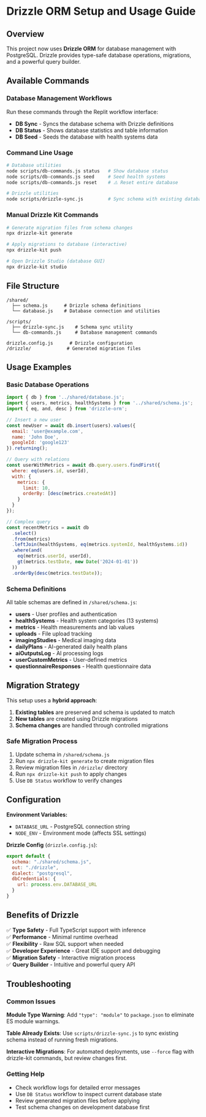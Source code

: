 # Drizzle ORM Setup and Usage Guide

## Overview

This project now uses **Drizzle ORM** for database management with PostgreSQL. Drizzle provides type-safe database operations, migrations, and a powerful query builder.

## Available Commands

### Database Management Workflows
Run these commands through the Replit workflow interface:

- **DB Sync** - Syncs the database schema with Drizzle definitions
- **DB Status** - Shows database statistics and table information  
- **DB Seed** - Seeds the database with health systems data

### Command Line Usage

```bash
# Database utilities
node scripts/db-commands.js status   # Show database status
node scripts/db-commands.js seed     # Seed health systems
node scripts/db-commands.js reset    # ⚠️ Reset entire database

# Drizzle utilities  
node scripts/drizzle-sync.js         # Sync schema with existing database
```

### Manual Drizzle Kit Commands

```bash
# Generate migration files from schema changes
npx drizzle-kit generate

# Apply migrations to database (interactive)
npx drizzle-kit push

# Open Drizzle Studio (database GUI)
npx drizzle-kit studio
```

## File Structure

```
/shared/
  ├── schema.js      # Drizzle schema definitions
  └── database.js    # Database connection and utilities

/scripts/
  ├── drizzle-sync.js    # Schema sync utility
  └── db-commands.js     # Database management commands

drizzle.config.js      # Drizzle configuration
/drizzle/             # Generated migration files
```

## Usage Examples

### Basic Database Operations

```javascript
import { db } from '../shared/database.js';
import { users, metrics, healthSystems } from '../shared/schema.js';
import { eq, and, desc } from 'drizzle-orm';

// Insert a new user
const newUser = await db.insert(users).values({
  email: 'user@example.com',
  name: 'John Doe',
  googleId: 'google123'
}).returning();

// Query with relations
const userWithMetrics = await db.query.users.findFirst({
  where: eq(users.id, userId),
  with: {
    metrics: {
      limit: 10,
      orderBy: [desc(metrics.createdAt)]
    }
  }
});

// Complex query
const recentMetrics = await db
  .select()
  .from(metrics)
  .leftJoin(healthSystems, eq(metrics.systemId, healthSystems.id))
  .where(and(
    eq(metrics.userId, userId),
    gt(metrics.testDate, new Date('2024-01-01'))
  ))
  .orderBy(desc(metrics.testDate));
```

### Schema Definitions

All table schemas are defined in `/shared/schema.js`:

- **users** - User profiles and authentication
- **healthSystems** - Health system categories (13 systems)
- **metrics** - Health measurements and lab values  
- **uploads** - File upload tracking
- **imagingStudies** - Medical imaging data
- **dailyPlans** - AI-generated daily health plans
- **aiOutputsLog** - AI processing logs
- **userCustomMetrics** - User-defined metrics
- **questionnaireResponses** - Health questionnaire data

## Migration Strategy

This setup uses a **hybrid approach**:

1. **Existing tables** are preserved and schema is updated to match
2. **New tables** are created using Drizzle migrations
3. **Schema changes** are handled through controlled migrations

### Safe Migration Process

1. Update schema in `/shared/schema.js`
2. Run `npx drizzle-kit generate` to create migration files
3. Review migration files in `/drizzle/` directory
4. Run `npx drizzle-kit push` to apply changes
5. Use `DB Status` workflow to verify changes

## Configuration

**Environment Variables:**
- `DATABASE_URL` - PostgreSQL connection string
- `NODE_ENV` - Environment mode (affects SSL settings)

**Drizzle Config** (`drizzle.config.js`):
```javascript
export default {
  schema: "./shared/schema.js",
  out: "./drizzle", 
  dialect: "postgresql",
  dbCredentials: {
    url: process.env.DATABASE_URL
  }
}
```

## Benefits of Drizzle

✅ **Type Safety** - Full TypeScript support with inference  
✅ **Performance** - Minimal runtime overhead  
✅ **Flexibility** - Raw SQL support when needed  
✅ **Developer Experience** - Great IDE support and debugging  
✅ **Migration Safety** - Interactive migration process  
✅ **Query Builder** - Intuitive and powerful query API  

## Troubleshooting

### Common Issues

**Module Type Warning**: Add `"type": "module"` to `package.json` to eliminate ES module warnings.

**Table Already Exists**: Use `scripts/drizzle-sync.js` to sync existing schema instead of running fresh migrations.

**Interactive Migrations**: For automated deployments, use `--force` flag with drizzle-kit commands, but review changes first.

### Getting Help

- Check workflow logs for detailed error messages
- Use `DB Status` workflow to inspect current database state  
- Review generated migration files before applying
- Test schema changes on development database first